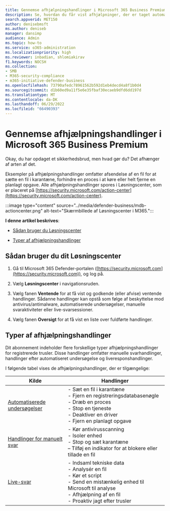 ```yaml
---
title: Gennemse afhjælpningshandlinger i Microsoft 365 Business Premium
description: Se, hvordan du får vist afhjælpninger, der er taget automatisk, eller som afventer godkendelse, i Løsningscenter.
search.appverid: MET150
author: denisebmsft
ms.author: deniseb
manager: dansimp
audience: Admin
ms.topic: how-to
ms.service: o365-administration
ms.localizationpriority: high
ms.reviewer: inbadian, shlomiakirav
f1.keywords: NOCSH
ms.collection:
- SMB
- M365-security-compliance
- m365-initiative-defender-business
ms.openlocfilehash: 73790afedc78961562b592d1eb4decd4a8f1b0d4
ms.sourcegitcommit: d1b60ed9a11f5e6e35fbaf30ecaeb9dfd6dd197d
ms.translationtype: MT
ms.contentlocale: da-DK
ms.lasthandoff: 06/29/2022
ms.locfileid: "66490393"
---
```

# <a name="review-remediation-actions-in-microsoft-365-business-premium"></a>Gennemse afhjælpningshandlinger i Microsoft 365 Business Premium

Okay, du har opdaget et sikkerhedsbrud, men hvad gør du? Det afhænger af arten af det.

Eksempler på afhjælpningshandlinger omfatter afsendelse af en fil for at sætte en fil i karantæne, forhindre en proces i at køre eller helt fjerne en planlagt opgave. Alle afhjælpningshandlinger spores i Løsningscenter, som er placeret på [https://security.microsoft.com/action-center](https://security.microsoft.com/action-center).

:::image type="content" source="../media/defender-business/mdb-actioncenter.png" alt-text="Skærmbillede af Løsningscenter i M365.":::

**I denne artikel beskrives**:

- [Sådan bruger du Løsningscenter](#how-to-use-your-action-center)

- [Typer af afhjælpningshandlinger](#types-of-remediation-actions)


## <a name="how-to-use-your-action-center"></a>Sådan bruger du dit Løsningscenter

1. Gå til Microsoft 365 Defender-portalen ([https://security.microsoft.com](https://security.microsoft.com)), og log på.

2. Vælg **Løsningscenter** i navigationsruden.

3. Vælg fanen **Ventende** for at få vist og godkende (eller afvise) ventende handlinger. Sådanne handlinger kan opstå som følge af beskyttelse mod antivirus/antimalware, automatiserede undersøgelser, manuelle svaraktiviteter eller live-svarsessioner.

4. Vælg fanen **Oversigt** for at få vist en liste over fuldførte handlinger.

## <a name="types-of-remediation-actions"></a>Typer af afhjælpningshandlinger

Dit abonnement indeholder flere forskellige typer afhjælpningshandlinger for registrerede trusler. Disse handlinger omfatter manuelle svarhandlinger, handlinger efter automatiseret undersøgelse og liveresponshandlinger.

I følgende tabel vises de afhjælpningshandlinger, der er tilgængelige:

| Kilde  | Handlinger  |
|---------|---------|
| [Automatiserede undersøgelser](../security/defender-endpoint/automated-investigations.md)      | - Sæt en fil i karantæne <br/>- Fjern en registreringsdatabasenøgle <br/>- Dræb en proces <br/>- Stop en tjeneste <br/>- Deaktiver en driver <br/>- Fjern en planlagt opgave        |
| [Handlinger for manuelt svar](../security/defender-endpoint/respond-machine-alerts.md)   | - Kør antivirusscanning <br/>- Isoler enhed <br/>- Stop og sæt karantæne <br/>– Tilføj en indikator for at blokere eller tillade en fil       |
| [Live-svar](../security/defender-endpoint/live-response.md)   | - Indsaml tekniske data <br/>- Analysér en fil <br/>- Kør et script <br/>- Send en mistænkelig enhed til Microsoft til analyse <br/>- Afhjælpning af en fil <br/>- Proaktiv jagt efter trusler         |
